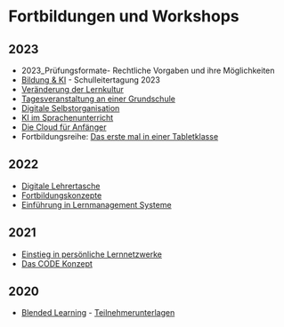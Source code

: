 # Fortbildungen und Workshops

## 2023
- 2023_Prüfungsformate- Rechtliche Vorgaben und ihre Möglichkeiten 
- [Bildung & KI](workshop/2023/2023_Bildung%20und%20Ki%20-%20Schulleitertagung%202023.pdf) - Schulleitertagung 2023
- [Veränderung der Lernkultur](workshop//2023/2023-04_Veränderung%20der%20Lernkultur.pdf)
- [Tagesveranstaltung an einer Grundschule](workshop/2023/2023_Schilf%20an%20einer%20Grundschule.pdf)
- [Digitale Selbstorganisation](workshop/2023/2023_Selbstorganisation-Präsenz.pdf)
- [KI im Sprachenunterricht](workshop/2023/2023-09_KI%20im%20Sprachenunterricht.pdf)
- [Die Cloud für Anfänger](workshop/2023/2023_Die%20Cloud%20für%20Anfänger.pdf)
- Fortbildungsreihe: [Das erste mal in einer Tabletklasse](https://vedab.de/veranstaltungsdetails.php?vid=136089)

## 2022
- [Digitale Lehrertasche](workshop/2022/2022_DigitaleLehrertasche-präsenz.pdf)
- [Fortbildungskonzepte](workshop/2022/2022_Fortbildungskonzept.pdf)
- [Einführung in Lernmanagement Systeme](workshop/2022/2022-06_LMS%20in%20Niedersachsen.pdf)

## 2021
- [Einstieg in persönliche Lernnetzwerke](workshop/2021/2021_PLN.pdf)
- [Das CODE Konzept](workshop/2021/2021_CODE.pdf)

## 2020
- [Blended Learning](workshop/2020/2020_Blended%20Learning.pdf) - [Teilnehmerunterlagen](workshop/2020/2020_Blended%20Learning/Blended%20Learning.md)
